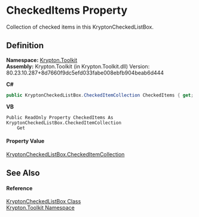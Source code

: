 # CheckedItems Property


Collection of checked items in this KryptonCheckedListBox.



## Definition
**Namespace:** <a href="79d2eac2-21f4-54ff-7552-b20c33c30600.md">Krypton.Toolkit</a>  
**Assembly:** Krypton.Toolkit (in Krypton.Toolkit.dll) Version: 80.23.10.287+8d7660f9dc5efd033fabe008ebfb904beab6d444

**C#**
``` C#
public KryptonCheckedListBox.CheckedItemCollection CheckedItems { get; }
```
**VB**
``` VB
Public ReadOnly Property CheckedItems As KryptonCheckedListBox.CheckedItemCollection
	Get
```



#### Property Value
<a href="eff764bf-666d-759c-a072-96750b33e990.md">KryptonCheckedListBox.CheckedItemCollection</a>

## See Also


#### Reference
<a href="168333b8-00c5-8b39-508d-ad55c6d9dd48.md">KryptonCheckedListBox Class</a>  
<a href="79d2eac2-21f4-54ff-7552-b20c33c30600.md">Krypton.Toolkit Namespace</a>  
